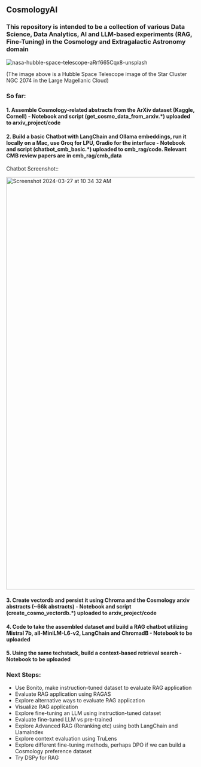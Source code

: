 ## CosmologyAI

### This repository is intended to be a collection of various Data Science, Data Analytics, AI and LLM-based experiments (RAG, Fine-Tuning) in the Cosmology and Extragalactic Astronomy domain

![nasa-hubble-space-telescope-aRrf665Cqx8-unsplash](https://github.com/panchambanerjee/CosmologyAI/assets/17071658/869ecbc1-74c4-4af2-ad28-9e066b2d1136)

(The image above is a Hubble Space Telescope image of the Star Cluster NGC 2074 in the Large Magellanic Cloud)

### So far:
#### 1. Assemble Cosmology-related abstracts from the ArXiv dataset (Kaggle, Cornell) - Notebook and script (get_cosmo_data_from_arxiv.*) uploaded to **arxiv_project/code**
  
#### 2. Build a basic Chatbot with LangChain and Ollama embeddings, run it locally on a Mac, use Groq for LPU, Gradio for the interface - Notebook and script (chatbot_cmb_basic.*) uploaded to **cmb_rag/code**. Relevant CMB review papers are in **cmb_rag/cmb_data**

Chatbot Screenshot::

<img width="1103" alt="Screenshot 2024-03-27 at 10 34 32 AM" src="https://github.com/panchambanerjee/CosmologyAI/assets/17071658/1af04401-2d21-4cc4-a279-78e00c11566e">

#### 3. Create vectordb and persist it using Chroma and the Cosmology arxiv abstracts (~66k abstracts) - Notebook and script (create_cosmo_vectordb.*) uploaded to  **arxiv_project/code**

#### 4. Code to take the assembled dataset and build a RAG chatbot utilizing Mistral 7b, all-MiniLM-L6-v2, LangChain and ChromadB - Notebook to be uploaded
  
#### 5. Using the same techstack, build a context-based retrieval search - Notebook to be uploaded

### Next Steps:
* Use Bonito, make instruction-tuned dataset to evaluate RAG application
* Evaluate RAG application using RAGAS
* Explore alternative ways to evaluate RAG application
* Visualize RAG application
* Explore fine-tuning an LLM using instruction-tuned dataset
* Evaluate fine-tuned LLM vs pre-trained
* Explore Advanced RAG (Reranking etc) using both LangChain and LlamaIndex
* Explore context evaluation using TruLens
* Explore different fine-tuning methods, perhaps DPO if we can build a Cosmology preference dataset
* Try DSPy for RAG
  
